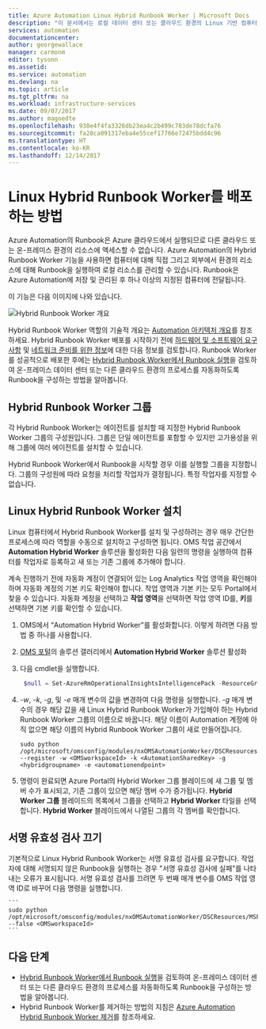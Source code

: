 ```yaml
---
title: Azure Automation Linux Hybrid Runbook Worker | Microsoft Docs
description: "이 문서에서는 로컬 데이터 센터 또는 클라우드 환경의 Linux 기반 컴퓨터에서 Runbook을 실행할 수 있도록 해주는 Azure Automation Hybrid Runbook Worker를 설치하는 방법에 대한 정보를 제공합니다."
services: automation
documentationcenter: 
author: georgewallace
manager: carmonm
editor: tysonn
ms.assetid: 
ms.service: automation
ms.devlang: na
ms.topic: article
ms.tgt_pltfrm: na
ms.workload: infrastructure-services
ms.date: 09/07/2017
ms.author: magoedte
ms.openlocfilehash: 938e4f4fa3326db23ea4c2b499c783de78dcfa76
ms.sourcegitcommit: fa28ca091317eba4e55cef17766e72475bdd4c96
ms.translationtype: HT
ms.contentlocale: ko-KR
ms.lasthandoff: 12/14/2017
---
```

# <a name="how-to-deploy-a-linux-hybrid-runbook-worker"></a>Linux Hybrid Runbook Worker를 배포하는 방법

Azure Automation의 Runbook은 Azure 클라우드에서 실행되므로 다른 클라우드 또는 온-프레미스 환경의 리소스에 액세스할 수 없습니다. Azure Automation의 Hybrid Runbook Worker 기능을 사용하면 컴퓨터에 대해 직접 그리고 외부에서 환경의 리소스에 대해 Runbook을 실행하여 로컬 리소스를 관리할 수 있습니다. Runbook은 Azure Automation에 저장 및 관리된 후 하나 이상의 지정된 컴퓨터에 전달됩니다.

이 기능은 다음 이미지에 나와 있습니다.<br>  

![Hybrid Runbook Worker 개요](media/automation-offering-get-started/automation-infradiagram-networkcomms.png)

Hybrid Runbook Worker 역할의 기술적 개요는 [Automation 아키텍처 개요](automation-offering-get-started.md#automation-architecture-overview)를 참조하세요. Hybrid Runbook Worker 배포를 시작하기 전에 [하드웨어 및 소프트웨어 요구 사항](automation-offering-get-started.md#hybrid-runbook-worker) 및 [네트워크 준비를 위한 정보](automation-offering-get-started.md#network-planning)에 대한 다음 정보를 검토합니다.  Runbook Worker를 성공적으로 배포한 후에는 [Hybrid Runbook Worker에서 Runbook 실행](automation-hrw-run-runbooks.md)을 검토하여 온-프레미스 데이터 센터 또는 다른 클라우드 환경의 프로세스를 자동화하도록 Runbook을 구성하는 방법을 알아봅니다.     

## <a name="hybrid-runbook-worker-groups"></a>Hybrid Runbook Worker 그룹
각 Hybrid Runbook Worker는 에이전트를 설치할 때 지정한 Hybrid Runbook Worker 그룹의 구성원입니다.  그룹은 단일 에이전트를 포함할 수 있지만 고가용성을 위해 그룹에 여러 에이전트를 설치할 수 있습니다.

Hybrid Runbook Worker에서 Runbook을 시작할 경우 이를 실행할 그룹을 지정합니다.  그룹의 구성원에 따라 요청을 처리할 작업자가 결정됩니다.  특정 작업자를 지정할 수 없습니다.

## <a name="installing-linux-hybrid-runbook-worker"></a>Linux Hybrid Runbook Worker 설치
Linux 컴퓨터에서 Hybrid Runbook Worker를 설치 및 구성하려는 경우 매우 간단한 프로세스에 따라 역할을 수동으로 설치하고 구성하면 됩니다.   OMS 작업 공간에서 **Automation Hybrid Worker** 솔루션을 활성화한 다음 일련의 명령을 실행하여 컴퓨터를 작업자로 등록하고 새 또는 기존 그룹에 추가해야 합니다. 

계속 진행하기 전에 자동화 계정이 연결되어 있는 Log Analytics 작업 영역을 확인해야 하며 자동화 계정의 기본 키도 확인해야 합니다.  작업 영역과 기본 키는 모두 Portal에서 찾을 수 있습니다. 자동화 계정을 선택하고 **작업 영역**을 선택하면 작업 영역 ID를, **키**를 선택하면 기본 키를 확인할 수 있습니다.  

1.  OMS에서 “Automation Hybrid Worker”를 활성화합니다. 이렇게 하려면 다음 방법 중 하나를 사용합니다.

   1. [OMS 포털](https://mms.microsoft.com)의 솔루션 갤러리에서 **Automation Hybrid Worker** 솔루션 활성화
   2. 다음 cmdlet을 실행합니다.

        ```powershell
         $null = Set-AzureRmOperationalInsightsIntelligencePack -ResourceGroupName  <ResourceGroupName> -WorkspaceName <WorkspaceName> -IntelligencePackName  "AzureAutomation" -Enabled $true
        ```

2.  *-w*, *-k*, *-g*, 및 *-e* 매개 변수의 값을 변경하여 다음 명령을 실행합니다. *-g* 매개 변수의 경우 해당 값을 새 Linux Hybrid Runbook Worker가 가입해야 하는 Hybrid Runbook Worker 그룹의 이름으로 바꿉니다. 해당 이름이 Automation 계정에 아직 없으면 해당 이름의 Hybrid Runbook Worker 그룹이 새로 만들어집니다.
    
    ```
    sudo python /opt/microsoft/omsconfig/modules/nxOMSAutomationWorker/DSCResources/MSFT_nxOMSAutomationWorkerResource/automationworker/scripts/onboarding.py --register -w <OMSworkspaceId> -k <AutomationSharedKey> -g <hybridgroupname> -e <automationendpoint>
    ```
3. 명령이 완료되면 Azure Portal의 Hybrid Worker 그룹 블레이드에 새 그룹 및 멤버 수가 표시되고, 기존 그룹이 있으면 해당 멤버 수가 증가됩니다.  **Hybrid Worker 그룹** 블레이드의 목록에서 그룹을 선택하고 **Hybrid Worker** 타일을 선택합니다.  **Hybrid Worker** 블레이드에서 나열된 그룹의 각 멤버를 확인합니다.  


## <a name="turning-off-signature-validation"></a>서명 유효성 검사 끄기 
기본적으로 Linux Hybrid Runbook Worker는 서명 유효성 검사를 요구합니다. 작업자에 대해 서명되지 않은 Runbook을 실행하는 경우 "서명 유효성 검사에 실패"를 나타내는 오류가 표시됩니다. 서명 유효성 검사를 끄려면 두 번째 매개 변수를 OMS 작업 영역 ID로 바꾸어 다음 명령을 실행합니다.

    ```
    sudo python /opt/microsoft/omsconfig/modules/nxOMSAutomationWorker/DSCResources/MSFT_nxOMSAutomationWorkerResource/automationworker/scripts/require_runbook_signature.py --false <OMSworkspaceId>
    ```
   
## <a name="next-steps"></a>다음 단계

* [Hybrid Runbook Worker에서 Runbook 실행](automation-hrw-run-runbooks.md)을 검토하여 온-프레미스 데이터 센터 또는 다른 클라우드 환경의 프로세스를 자동화하도록 Runbook을 구성하는 방법을 알아봅니다.
* Hybrid Runbook Worker를 제거하는 방법의 지침은 [Azure Automation Hybrid Runbook Worker 제거](automation-remove-hrw.md)를 참조하세요.
